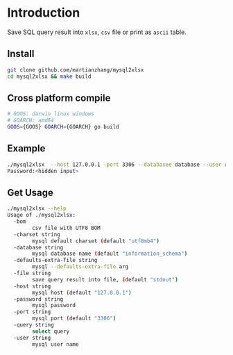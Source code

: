 # Introduction

Save SQL query result into `xlsx`, `csv` file or print as `ascii` table.

## Install

```bash
git clone github.com/martianzhang/mysql2xlsx
cd mysql2xlsx && make build
```

## Cross platform compile

```bash
# GOOS: darwin linux windows
# GOARCH: amd64
GOOS={GOOS} GOARCH={GOARCH} go build
```

## Example

```bash
./mysql2xlsx  --host 127.0.0.1 -port 3306 --databasee database --user root --file result.xlsx --query "select * from tbl"
Password:<hidden input>
```

## Get Usage

```bash
./mysql2xlsx --help
Usage of ./mysql2xlsx:
  -bom
        csv file with UTF8 BOM
  -charset string
        mysql default charset (default "utf8mb4")
  -database string
        mysql database name (default "information_schema")
  -defaults-extra-file string
        mysql --defaults-extra-file arg
  -file string
        save query result into file, (default "stdout")
  -host string
        mysql host (default "127.0.0.1")
  -password string
        mysql password
  -port string
        mysql port (default "3306")
  -query string
        select query
  -user string
        mysql user name
```
